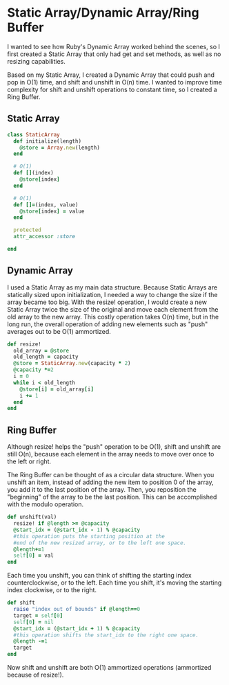 # Static Array/Dynamic Array/Ring Buffer

I wanted to see how Ruby's Dynamic Array worked behind the scenes, so I first created a Static Array
that only had get and set methods, as well as no resizing capabilities.

Based on my Static Array, I created a Dynamic Array that could push and pop in O(1) time, and shift and unshift
in O(n) time. I wanted to improve time complexity for shift and unshift operations to constant time, so I created a Ring Buffer.


## Static Array

```ruby
class StaticArray
  def initialize(length)
    @store = Array.new(length)
  end

  # O(1)
  def [](index)
    @store[index]
  end

  # O(1)
  def []=(index, value)
    @store[index] = value
  end

  protected
  attr_accessor :store

end
```


## Dynamic Array

I used a Static Array as my main data structure. Because Static Arrays are statically sized upon initialization, I needed a way to change the size if the array became too big. With the resize! operation, I
would create a new Static Array twice the size of the original and move each element from the old array to the new array. This costly operation takes O(n) time, but in the long run, the overall operation of adding new elements such as "push" averages out to be O(1) ammortized.

```ruby
def resize!
  old_array = @store
  old_length = capacity
  @store = StaticArray.new(capacity * 2)
  @capacity *=2
  i = 0
  while i < old_length
    @store[i] = old_array[i]
    i += 1
  end
end
```

## Ring Buffer

Although resize! helps the "push" operation to be O(1), shift and unshift are still O(n), because each element in the array needs to move over once to the left or right.

The Ring Buffer can be thought of as a circular data structure. When you unshift an item, instead of adding the new item to position 0 of the array, you add it to the last position of the array. Then, you reposition the "beginning" of the array to be the last position. This can be accomplished with the modulo operation.

```ruby
def unshift(val)
  resize! if @length >= @capacity
  @start_idx = (@start_idx - 1) % @capacity
  #this operation puts the starting position at the
  #end of the new resized array, or to the left one space.
  @length+=1
  self[0] = val
end
```

Each time you unshift, you can think of shifting the starting index counterclockwise, or to the left. Each time you shift, it's moving the starting index clockwise, or to the right.

```ruby
def shift
  raise "index out of bounds" if @length==0
  target = self[0]
  self[0] = nil
  @start_idx = (@start_idx + 1) % @capacity
  #this operation shifts the start_idx to the right one space.
  @length -=1
  target
end
```

Now shift and unshift are both O(1) ammortized operations (ammortized because of resize!).
